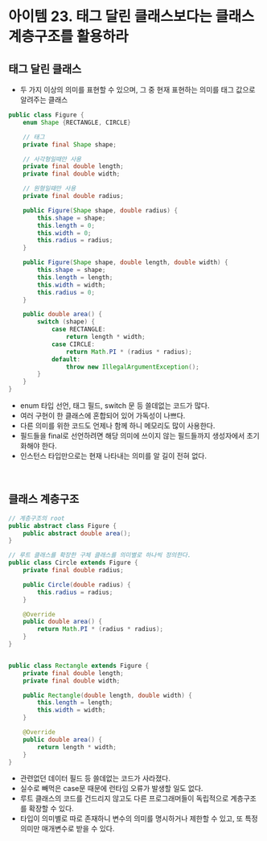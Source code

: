 # 아이템 23. 태그 달린 클래스보다는 클래스 계층구조를 활용하라

## 태그 달린 클래스
* 두 가지 이상의 의미를 표현할 수 있으며, 그 중 현재 표현하는 의미를 태그 값으로 알려주는 클래스
```java
public class Figure {
    enum Shape {RECTANGLE, CIRCLE}

    // 태그
    private final Shape shape;

    // 사각형일때만 사용
    private final double length;
    private final double width;

    // 원형일때만 사용
    private final double radius;

    public Figure(Shape shape, double radius) {
        this.shape = shape;
        this.length = 0;
        this.width = 0;
        this.radius = radius;
    }

    public Figure(Shape shape, double length, double width) {
        this.shape = shape;
        this.length = length;
        this.width = width;
        this.radius = 0;
    }

    public double area() {
        switch (shape) {
            case RECTANGLE:
                return length * width;
            case CIRCLE:
                return Math.PI * (radius * radius);
            default:
                throw new IllegalArgumentException();
        }
    }
}
```
* enum 타입 선언, 태그 필드, switch 문 등 쓸데없는 코드가 많다.
* 여러 구현이 한 클래스에 혼합되어 있어 가독성이 나쁘다.
* 다른 의미를 위한 코드도 언제나 함께 하니 메모리도 많이 사용한다.
* 필드들을 final로 선언하려면 해당 의미에 쓰이지 않는 필드들까지 생성자에서 초기화해야 한다.
* 인스턴스 타입만으로는 현재 나타내는 의미를 알 길이 전혀 없다.

<br>

## 클래스 계층구조
```java
// 계층구조의 root
public abstract class Figure {
    public abstract double area();
}

// 루트 클래스를 확장한 구체 클래스를 의미별로 하나씩 정의한다.
public class Circle extends Figure {
    private final double radius;

    public Circle(double radius) {
        this.radius = radius;
    }

    @Override
    public double area() {
        return Math.PI * (radius * radius);
    }
}


public class Rectangle extends Figure {
    private final double length;
    private final double width;

    public Rectangle(double length, double width) {
        this.length = length;
        this.width = width;
    }

    @Override
    public double area() {
        return length * width;
    }
}
```
* 관련없던 데이터 필드 등 쓸데없는 코드가 사라졌다.
* 실수로 빼먹은 case문 때문에 런타임 오류가 발생할 일도 없다.
* 루트 클래스의 코드를 건드리지 않고도 다른 프로그래머들이 독립적으로 계층구조를 확장할 수 있다.
* 타입이 의미별로 따로 존재하니 변수의 의미를 명시하거나 제한할 수 있고, 또 특정 의미만 매개변수로 받을 수 있다.